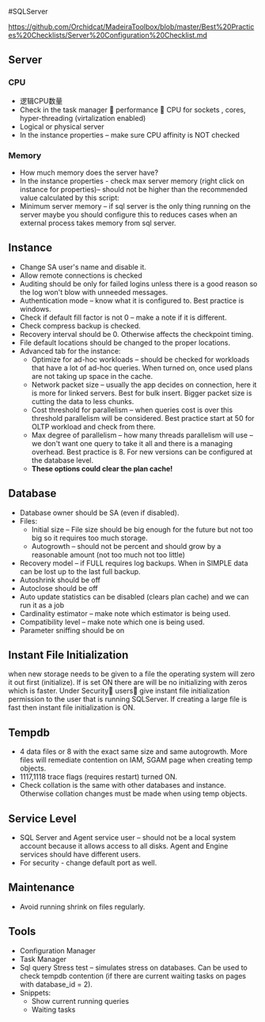 #SQLServer 

https://github.com/Orchidcat/MadeiraToolbox/blob/master/Best%20Practices%20Checklists/Server%20Configuration%20Checklist.md


## **Server**
### CPU
-   逻辑CPU数量
-   Check in the task manager  performance  CPU for sockets , cores, hyper-threading (virtalization enabled)
-   Logical or physical server
-   In the instance properties – make sure CPU affinity is NOT checked
### Memory
-   How much memory does the server have?
-   In the instance properties - check max server memory (right click on instance for properties)– should not be higher than the recommended value calculated by this script: [](https://github.com/MadeiraData/MadeiraToolbox/blob/master/Best%20Practices%20Checklists/RackMultipart20200418-4-1tu4z4p_html_3e11c1ffc9c4db70.gif)
-   Minimum server memory – if sql server is the only thing running on the server maybe you should configure this to reduces cases when an external process takes memory from sql server.

## **Instance**
-   Change SA user's name and disable it.
-   Allow remote connections is checked
-   Auditing should be only for failed logins unless there is a good reason so the log won't blow with unneeded messages.
-   Authentication mode – know what it is configured to. Best practice is windows.
-   Check if default fill factor is not 0 – make a note if it is different.
-   Check compress backup is checked.
-   Recovery interval should be 0. Otherwise affects the checkpoint timing.
-   File default locations should be changed to the proper locations.
-   Advanced tab for the instance:
    -   Optimize for ad-hoc workloads – should be checked for workloads that have a lot of ad-hoc queries. When turned on, once used plans are not taking up space in the cache.
    -   Network packet size – usually the app decides on connection, here it is more for linked servers. Best for bulk insert. Bigger packet size is cutting the data to less chunks.
    -   Cost threshold for parallelism – when queries cost is over this threshold parallelism will be considered. Best practice start at 50 for OLTP workload and check from there.
    -   Max degree of parallelism – how many threads parallelism will use – we don't want one query to take it all and there is a managing overhead. Best practice is 8. For new versions can be configured at the database level.
    -   **These options could clear the plan cache!**

## **Database**
-   Database owner should be SA (even if disabled).
-   Files:
    -   Initial size – File size should be big enough for the future but not too big so it requires too much storage.
    -   Autogrowth – should not be percent and should grow by a reasonable amount (not too much not too little)
-   Recovery model – if FULL requires log backups. When in SIMPLE data can be lost up to the last full backup.
-   Autoshrink should be off
-   Autoclose should be off
-   Auto update statistics can be disabled (clears plan cache) and we can run it as a job
-   Cardinality estimator – make note which estimator is being used.
-   Compatibility level – make note which one is being used.
-   Parameter sniffing should be on

## Instant File Initialization
when new storage needs to be given to a file the operating system will zero it out first (initialize). If is set ON there are will be no initializing with zeros which is faster. Under Security users give instant file initialization permission to the user that is running SQLServer. If creating a large file is fast then instant file initialization is ON.


## Tempdb
-   4 data files or 8 with the exact same size and same autogrowth. More files will remediate contention on IAM, SGAM page when creating temp objects.
-   1117,1118 trace flags (requires restart) turned ON.
-   Check collation is the same with other databases and instance. Otherwise collation changes must be made when using temp objects.


## Service Level
-   SQL Server and Agent service user – should not be a local system account because it allows access to all disks. Agent and Engine services should have different users.
-   For security - change default port as well.


## Maintenance

-   Avoid running shrink on files regularly.

## Tools
-   Configuration Manager
-   Task Manager
-   Sql query Stress test – simulates stress on databases. Can be used to check tempdb contention (if there are current waiting tasks on pages with database_id = 2).
-   Snippets:
    -   Show current running queries
    -   Waiting tasks

